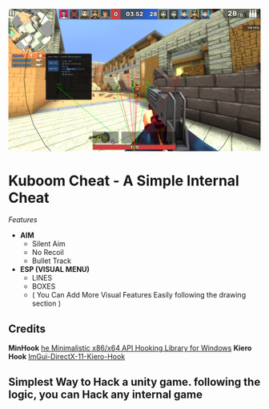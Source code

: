 ![Image](https://github.com/KidosheAmikuranyakish/Simple-Internal-Kubom-Cheat/blob/main/Screenshots/h.png)

# Kuboom Cheat - A Simple Internal Cheat
*Features*
 - **AIM**
	 - Silent Aim
	 - No Recoil
	 - Bullet Track
- **ESP (VISUAL MENU)**
	- LINES
	- BOXES
	- ( You Can Add More Visual Features Easily following the drawing section )

## Credits
**MinHook**  [he Minimalistic x86/x64 API Hooking Library for Windows](https://github.com/TsudaKageyu/minhook)
**Kiero Hook** [ImGui-DirectX-11-Kiero-Hook](https://github.com/rdbo/ImGui-DirectX-11-Kiero-Hook)

## Simplest Way to Hack a unity game. following the logic, you can Hack any internal game
